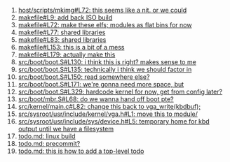 1. [host/scripts/mkimg#L72: this seems like a nit. or we could](host/scripts/mkimg#L72)
2. [makefile#L9: add back ISO build](makefile#L9)
3. [makefile#L72: make these elfs; modules as flat bins for now](makefile#L72)
4. [makefile#L77: shared libraries](makefile#L77)
5. [makefile#L83: shared libraries](makefile#L83)
6. [makefile#L153: this is a bit of a mess](makefile#L153)
7. [makefile#L179: actually make this](makefile#L179)
8. [src/boot/boot.S#L130: i think this is right? makes sense to me](src/boot/boot.S#L130)
9. [src/boot/boot.S#L135: technically i think we should factor in](src/boot/boot.S#L135)
10. [src/boot/boot.S#L150: read somewhere else?](src/boot/boot.S#L150)
11. [src/boot/boot.S#L171: we're gonna need more space, but](src/boot/boot.S#L171)
12. [src/boot/boot.S#L329: hardcode kernel for now, get from config later?](src/boot/boot.S#L329)
13. [src/boot/mbr.S#L68: do we wanna hand off boot pte?](src/boot/mbr.S#L68)
14. [src/kernel/main.c#L82: change this back to vga_write(kbdbuf);](src/kernel/main.c#L82)
15. [src/sysroot/usr/include/kernel/vga.h#L1: move this to module/](src/sysroot/usr/include/kernel/vga.h#L1)
16. [src/sysroot/usr/include/sys/device.h#L5: temporary home for kbd output until we have a filesystem](src/sysroot/usr/include/sys/device.h#L5)
17. [todo.md: linux build](todo.md)
18. [todo.md: precommit?](todo.md)
19. [todo.md: this is how to add a top-level todo](todo.md)

[comment]: # (linux build)
[comment]: # (precommit?)
[comment]: # (this is how to add a top-level todo)
